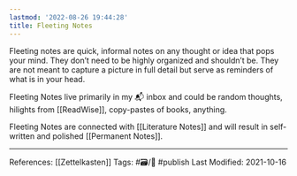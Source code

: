 ```yaml
---
lastmod: '2022-08-26 19:44:28'
title: Fleeting Notes
---
```


Fleeting notes are quick, informal notes on any thought or idea that pops your mind. They don’t need to be highly organized and shouldn’t be. They are not meant to capture a picture in full detail but serve as reminders of what is in your head.

Fleeting Notes live primarily in my 📬 inbox and could be random thoughts, hilights from [[ReadWise]], copy-pastes of books, anything.

Fleeting Notes are connected with [[Literature Notes]] and will result in self-written and polished [[Permanent Notes]].

---
References: [[Zettelkasten]]
Tags: #🗃/🌻 #publish 
Last Modified: 2021-10-16